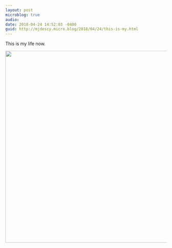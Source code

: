 ```yaml
---
layout: post
microblog: true
audio: 
date: 2018-04-24 14:52:03 -0400
guid: http://mjdescy.micro.blog/2018/04/24/this-is-my.html
---
```

This is my life now.

<img src="http://mjdescy.micro.blog/uploads/2018/81b387752b.jpg" width="600" height="599" />
